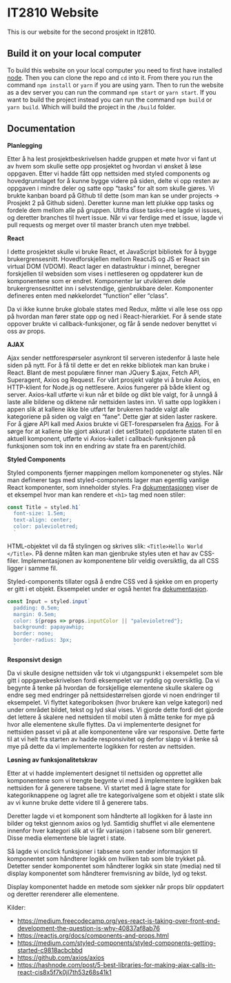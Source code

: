 # IT2810 Website
This is our website for the second prosjekt in It2810.

## Build it on your local computer
To build this website on your local computer you need to first have installed [node](https://nodejs.org/en/download/). Then you can clone the repo and `cd` into it. From there you run the command ```npm install``` or ```yarn``` if you are using yarn. Then to run the website as a dev server you can run the command ```npm start``` or ```yarn start```. If you want to build the project instead you can run the command ```npm build``` or ```yarn build```. Which will build the project in the `/build` folder. 


## Documentation

**Planlegging**

Etter å ha lest prosjektbeskrivelsen hadde gruppen et møte hvor vi fant ut av hvem som skulle sette opp prosjektet og hvordan vi ønsket å løse oppgaven.
Etter vi hadde fått opp nettsiden med styled components og hovedgrunnlaget for å kunne bygge videre på siden, delte vi opp resten av oppgaven i mindre deler og satte opp “tasks” for alt som skulle gjøres. Vi brukte kanban board på Github til dette (som man kan se under projects -> Prosjekt 2 på Github siden). Deretter kunne man lett plukke opp tasks og fordele dem mellom alle på gruppen. Utifra disse tasks-ene lagde vi issues, og deretter branches til hvert issue. Når vi var ferdige med et issue, lagde vi pull requests og merget over til master branch uten mye trøbbel.

**React**

I dette prosjektet skulle vi bruke React, et JavaScript bibliotek for å bygge brukergrensesnitt. Hovedforskjellen mellom ReactJS og JS er React sin virtual DOM (VDOM). React lager en datastruktur i minnet, beregner forskjellen til websiden som vises i nettleseren og oppdaterer kun de komponentene som er endret. Komponenter lar utvikleren dele brukergrensesnittet inn i selvstendige, gjenbrukbare deler. Komponenter defineres enten med nøkkelordet “function” eller “class”.

Da vi ikke kunne bruke globale states med Redux, måtte vi alle lese oss opp på hvordan man fører state opp og ned i React-hierarkiet. For å sende state oppover brukte vi callback-funksjoner, og får å sende nedover benyttet vi oss av props.

**AJAX**

Ajax sender nettforespørseler asynkront til serveren istedenfor å laste hele siden på nytt. For å få til dette er det en rekke bibliotek man kan bruke i React. Blant de mest populære finner man JQuery $.ajax, Fetch API, Superagent, Axios og Request. For vårt prosjekt valgte vi å bruke Axios, en HTTP-klient for Node.js og nettlesere. Axios fungerer på både klient og server.
Axios-kall utførte vi kun når et bilde og dikt ble valgt, for å unngå å laste alle bildene og diktene når nettsiden lastes inn. Vi satte opp logikken i appen slik at kallene ikke ble utført før brukeren hadde valgt alle kategoriene på siden og valgt en “fane”. Dette gjør at siden laster raskere. For å gjøre API kall med Axios brukte vi GET-forespørselen fra [Axios](https://github.com/axios/axios). For å sørge for at kallene ble gjort akkurat i det setState() oppdaterte staten til en aktuell komponent, utførte vi Axios-kallet i callback-funksjonen på funksjonen som tok inn en endring av state fra en parent/child.

**Styled Components**

Styled components fjerner mappingen mellom komponeneter og styles. Når man definerer tags med styled-components lager man egentlig vanlige React komponenter, som inneholder styles. Fra [dokumentasjonen](https://styled-components.com) viser de et eksempel hvor man kan rendere et `<h1>` tag med noen stiler:

```js
const Title = styled.h1`
  font-size: 1.5em;
  text-align: center;
  color: palevioletred;
  `
```

HTML-objektet vil da få stylingen og skrives slik: `<Title>Hello World </Title>`.
På denne måten kan man gjenbruke styles uten et hav av CSS-filer. Implementasjonen av komponentene blir veldig oversiktlig, da all CSS ligger i samme fil.

Styled-components tillater også å endre CSS ved å sjekke om en property er gitt i et objekt. Eksempelet under er også hentet fra [dokumentasjon](https://styled-components.com).

```js
const Input = styled.input`
  padding: 0.5em;
  margin: 0.5em;
  color: ${props => props.inputColor || "palevioletred"};
  background: papayawhip;
  border: none;
  border-radius: 3px;
  `
```

**Responsivt design**

Da vi skulle designe nettsiden vår tok vi utgangspunkt i eksempelet som ble gitt i oppgavebeskrivelsen fordi eksempelet var ryddig og oversiktlig. Da vi begynte å tenke på hvordan de forskjellige elementene skulle skalere og endre seg med endringer på nettsidestørrelsen gjorde vi noen endringer til eksempelet. Vi flyttet kategoriboksen (hvor brukere kan velge kategori) ned under området bildet, tekst og lyd skal vises. Vi gjorde dette fordi det gjorde det lettere å skalere ned nettsiden til mobil uten å måtte tenke for mye på hvor alle elementene skulle flyttes. Da vi implementerte designet for nettsiden passet vi på at alle komponentene våre var responsive. Dette førte til at vi helt fra starten av hadde responsivitet og derfor slapp vi å tenke så mye på dette da vi implementerte logikken for resten av nettsiden.

**Løsning av funksjonalitetskrav**

Etter at vi hadde implementert designet til nettsiden og opprettet alle komponentene som vi trengte begynte vi med å implementere logikken bak nettsiden for å generere tabsene. Vi startet med å lagre state for kategoriknappene og lagret alle tre kategorivalgene som et objekt i state slik av vi kunne bruke dette videre til å generere tabs.

Deretter lagde vi et komponent som håndterte all logikken for å laste inn bilder og tekst gjennom axios og lyd. Samtidig shufflet vi alle elementene innenfor hver kategori slik at vi får variasjon i tabsene som blir generert. Disse media elementene ble lagret i state.

Så lagde vi onclick funksjoner i tabsene som sender informasjon til komponentet som håndterer logikk om hvilken tab som ble trykket på. Detetter sender komponentet som håndterer logikk sin state (media) ned til display komponentet som håndterer fremvisning av bilde, lyd og tekst.

Display komponentet hadde en metode som sjekker når props blir oppdatert og deretter rerenderer alle elementene.

Kilder: 
- https://medium.freecodecamp.org/yes-react-is-taking-over-front-end-development-the-question-is-why-40837af8ab76
- https://reactjs.org/docs/components-and-props.html
- https://medium.com/styled-components/styled-components-getting-started-c9818acbcbbd
- https://github.com/axios/axios
- https://hashnode.com/post/5-best-libraries-for-making-ajax-calls-in-react-cis8x5f7k0jl7th53z68s41k1

